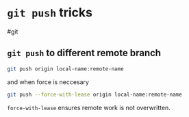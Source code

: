# `git push` tricks
#git

## `git push` to different remote branch

```bash
git push origin local-name:remote-name
```

and when force is neccesary

```bash
git push --force-with-lease origin local-name:remote-name
```

`force-with-lease` ensures remote work is not overwritten.